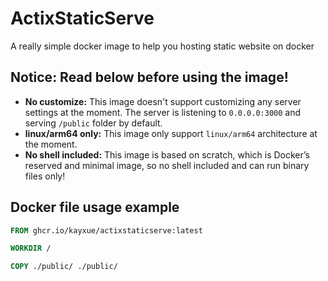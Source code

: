 # ActixStaticServe
A really simple docker image to help you hosting static website on docker
## Notice: Read below before using the image!
* **No customize:** This image doesn't support customizing any server settings at the moment. The server is listening to `0.0.0.0:3000` and serving `/public` folder by default.
* **linux/arm64 only:** This image only support `linux/arm64` architecture at the moment.
* **No shell included:** This image is based on scratch, which is Docker’s reserved and minimal image, so no shell included and can run binary files only!
## Docker file usage example
```dockerfile
FROM ghcr.io/kayxue/actixstaticserve:latest

WORKDIR /

COPY ./public/ ./public/
```
